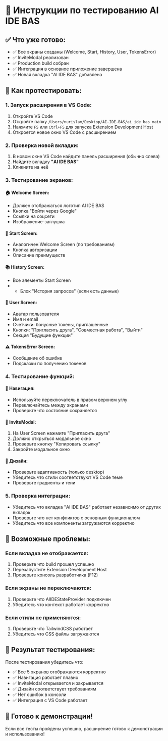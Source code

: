 # 🚀 Инструкции по тестированию AI IDE BAS

## ✅ Что уже готово:
- ✅ Все экраны созданы (Welcome, Start, History, User, TokensError)
- ✅ InviteModal реализован
- ✅ Production build собран
- ✅ Интеграция в основное приложение завершена
- ✅ Новая вкладка "AI IDE BAS" добавлена

## 🧪 Как протестировать:

### 1. Запуск расширения в VS Code:
1. Откройте VS Code
2. Откройте папку `/Users/nurislam/Desktop/AI-IDE-BAS/ai_ide_bas_main`
3. Нажмите `F5` или `Ctrl+F5` для запуска Extension Development Host
4. Откроется новое окно VS Code с расширением

### 2. Проверка новой вкладки:
1. В новом окне VS Code найдите панель расширения (обычно слева)
2. Найдите вкладку **"AI IDE BAS"** 
3. Кликните на неё

### 3. Тестирование экранов:

#### 🏠 Welcome Screen:
- Должен отображаться логотип AI IDE BAS
- Кнопка "Войти через Google"
- Ссылки на соцсети
- Изображение-заглушка

#### 🚀 Start Screen:
- Аналогичен Welcome Screen (по требованиям)
- Кнопка авторизации
- Описание преимуществ

#### 📚 History Screen:
- Все элементы Start Screen
- + Блок "История запросов" (если есть данные)

#### 👤 User Screen:
- Аватар пользователя
- Имя и email
- Счетчики: бонусные токены, приглашенные
- Кнопки: "Пригласить друга", "Совместная работа", "Выйти"
- Секция "Будущие функции"

#### ⚠️ TokensError Screen:
- Сообщение об ошибке
- Подсказки по получению токенов

### 4. Тестирование функций:

#### 🔄 Навигация:
- Используйте переключатель в правом верхнем углу
- Переключайтесь между экранами
- Проверьте что состояние сохраняется

#### 📧 InviteModal:
1. На User Screen нажмите "Пригласить друга"
2. Должно открыться модальное окно
3. Проверьте кнопку "Копировать ссылку"
4. Закройте модальное окно

#### 🎨 Дизайн:
- Проверьте адаптивность (только desktop)
- Убедитесь что стили соответствуют VS Code теме
- Проверьте градиенты и тени

### 5. Проверка интеграции:
- Убедитесь что вкладка "AI IDE BAS" работает независимо от других вкладок
- Проверьте что нет конфликтов с основным функционалом
- Убедитесь что все компоненты загружаются корректно

## 🐛 Возможные проблемы:

### Если вкладка не отображается:
1. Проверьте что build прошел успешно
2. Перезапустите Extension Development Host
3. Проверьте консоль разработчика (F12)

### Если экраны не переключаются:
1. Проверьте что AIIDEStateProvider подключен
2. Убедитесь что контекст работает корректно

### Если стили не применяются:
1. Проверьте что TailwindCSS работает
2. Убедитесь что CSS файлы загружаются

## 📝 Результат тестирования:

После тестирования убедитесь что:
- ✅ Все 5 экранов отображаются корректно
- ✅ Навигация работает плавно
- ✅ InviteModal открывается и закрывается
- ✅ Дизайн соответствует требованиям
- ✅ Нет ошибок в консоли
- ✅ Интеграция с VS Code работает

## 🎯 Готово к демонстрации!

Если все тесты пройдены успешно, расширение готово к демонстрации и использованию!
